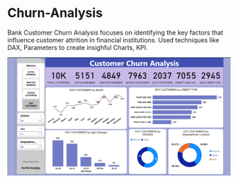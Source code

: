 # Churn-Analysis
Bank Customer Churn Analysis focuses on identifying the key factors that influence customer attrition in financial institutions. Used techniques like DAX, Parameters to create insighful Charts, KPI.

![image](https://github.com/kartikk0007/Churn-Analysis/blob/main/Screenshot%202025-07-08%20002133.png?raw=true)
